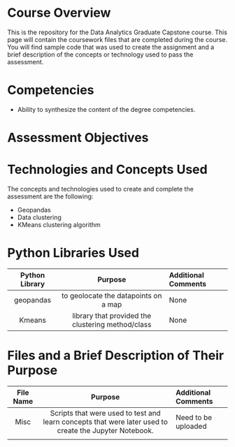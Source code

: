 # Course Overview

This is the repository for the Data Analytics Graduate Capstone course. This page will contain the coursework files that are completed during the course.  You will find sample code that was used to create the assignment and a brief description of the concepts or technology used to pass the assessment. 

# Competencies
- Ability to synthesize the content of the degree competencies.

# Assessment Objectives

# Technologies and Concepts Used
The concepts and technologies used to create and complete the assessment are the following:
- Geopandas
- Data clustering
- KMeans clustering algorithm


# Python Libraries Used
|**Python Library**|**Purpose**|**Additional Comments**|
|:-----:|:-----:|:-----|
|geopandas|to geolocate the datapoints on a map| None | None |
|Kmeans|  library that provided the clustering method/class  |None|


# Files and a Brief Description of Their Purpose

|**File Name**|**Purpose**|**Additional Comments**|
|:-----:|:-----:|:-----|
|Misc| Scripts that were used to test and learn concepts that were later used to create the Jupyter Notebook.| Need to be uploaded |
| | | |
